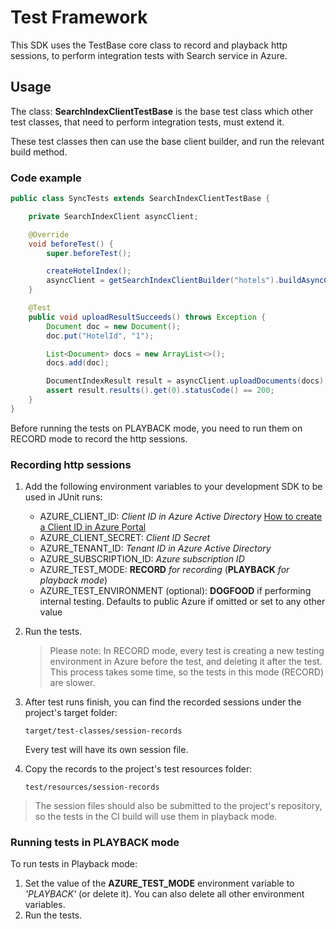 # Test Framework

This SDK uses the TestBase core class to record and playback http sessions, to perform integration tests with Search service in Azure.

## Usage

The class: **SearchIndexClientTestBase** is the base test class which other test classes, that need to perform integration tests, must extend it.

These test classes then can use the base client builder, and run the relevant build method.

### Code example

```java
public class SyncTests extends SearchIndexClientTestBase {

    private SearchIndexClient asyncClient;

    @Override
    void beforeTest() {
        super.beforeTest();

        createHotelIndex();
        asyncClient = getSearchIndexClientBuilder("hotels").buildAsyncClient();
    }

    @Test
    public void uploadResultSucceeds() throws Exception {
        Document doc = new Document();
        doc.put("HotelId", "1");

        List<Document> docs = new ArrayList<>();
        docs.add(doc);

        DocumentIndexResult result = asyncClient.uploadDocuments(docs).block();
        assert result.results().get(0).statusCode() == 200;
    }
}
```

Before running the tests on PLAYBACK mode, you need to run them on RECORD mode to record the http sessions.

### Recording http sessions

1. Add the following environment variables to your development SDK to be used in JUnit runs:
    * AZURE_CLIENT_ID: *Client ID in Azure Active Directory*
    [How to create a Client ID in Azure Portal](https://docs.microsoft.com/en-us/azure/active-directory/develop/quickstart-register-app)
    * AZURE_CLIENT_SECRET: *Client ID Secret*
    * AZURE_TENANT_ID: *Tenant ID in Azure Active Directory*
    * AZURE_SUBSCRIPTION_ID: *Azure subscription ID*
    * AZURE_TEST_MODE: **RECORD** *for recording* (**PLAYBACK** *for playback mode*)
    * AZURE_TEST_ENVIRONMENT (optional): **DOGFOOD** if performing internal testing. Defaults to public Azure if omitted or set to any other value  

2. Run the tests.

    > Please note: In RECORD mode, every test is creating a new testing environment in Azure before the test, and deleting it after the test. This process takes some time, so the tests in this mode (RECORD) are slower.

3. After test runs finish, you can find the recorded sessions under the project's target folder:

    `target/test-classes/session-records`

    Every test will have its own session file.

4. Copy the records to the project's test resources folder:

    `test/resources/session-records`

> The session files should also be submitted to the project's repository, so the tests in the CI build will use them in playback mode.

### Running tests in PLAYBACK mode

To run tests in Playback mode:

1. Set the value of the **AZURE_TEST_MODE** environment variable to *'PLAYBACK'* (or delete it). You can also delete all other environment variables.
2. Run the tests.
